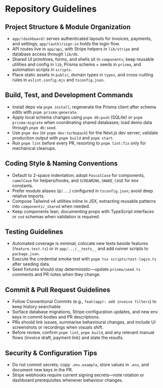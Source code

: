 # Repository Guidelines

## Project Structure & Module Organization
- `app/(dashboard)` serves authenticated layouts for invoices, payments, and settings; `app/(auth)/sign-in` holds the login flow.
- API routes live in `app/api`, with Stripe helpers in `lib/stripe` and database access through `lib/db`.
- Shared UI primitives, forms, and shells sit in `components`; keep reusable utilities and config in `lib`, Prisma schema + seeds in `prisma`, and automation scripts in `scripts`.
- Place static assets in `public`, domain types in `types`, and cross-cutting rules in `eslint.config.mjs` and `tsconfig.json`.

## Build, Test, and Development Commands
- Install deps via `pnpm install`; regenerate the Prisma client after schema edits with `pnpm prisma:generate`.
- Apply local schema changes using `pnpm db:push` (SQLite) or `pnpm prisma:migrate` when coordinating shared databases; load demo data through `pnpm db:seed`.
- Use `pnpm dev` (or `pnpm dev:turbopack`) for the Next.js dev server; validate production output with `pnpm build` and `pnpm start`.
- Run `pnpm lint` before every PR, resorting to `pnpm lint:fix` only for mechanical cleanups.

## Coding Style & Naming Conventions
- Default to 2-space indentation; adopt `PascalCase` for components, `camelCase` for helpers/hooks, and `SCREAMING_SNAKE_CASE` for env constants.
- Prefer module aliases (`@/...`) configured in `tsconfig.json`; avoid deep relative imports.
- Compose Tailwind v4 utilities inline in JSX, extracting reusable patterns into `components/_shared` when needed.
- Keep components lean, documenting props with TypeScript interfaces or `zod` schemas when validation is required.

## Testing Guidelines
- Automated coverage is minimal; colocate new tests beside features (`feature.test.ts`) or in `app/.../__tests__` and add runner scripts to `package.json`.
- Execute the credential smoke test with `pnpm tsx scripts/test-login.ts` after seeding data.
- Seed fixtures should stay deterministic—update `prisma/seed.ts` comments and PR notes when they change.

## Commit & Pull Request Guidelines
- Follow Conventional Commits (e.g., `feat(app): add invoice filters`) to keep history searchable.
- Surface database migrations, Stripe configuration updates, and new env keys in commit bodies and PR descriptions.
- PRs should link issues, summarise behavioural changes, and include UI screenshots or recordings when visuals shift.
- Before review, confirm `pnpm lint`, `pnpm build`, and any relevant manual flows (invoice draft, payment link) and state the results.

## Security & Configuration Tips
- Do not commit secrets; copy `.env.example`, store values in `.env`, and document new keys in the PR.
- Stripe webhooks require current signing secrets—note rotation or dashboard prerequisites whenever behaviour changes.
